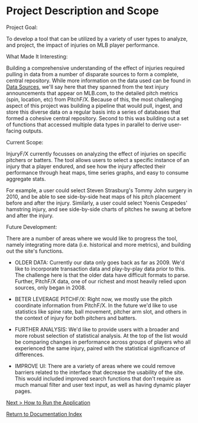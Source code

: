 # Project Description and Scope

Project Goal:

To develop a tool that can be utilized by a variety of user types to analyze, and project, the impact of injuries on MLB player performance.

What Made It Interesting:

Building a comprehensive understanding of the effect of injuries required pulling in data from a number of disparate sources to form a complete, central repository.  While more information on the data used can be found in [Data Sources](datasources.md), we'll say here that they spanned from the text injury announcements that appear on MLB.com, to the detailed pitch metrics (spin, location, etc) from PitchF/X.  Because of this, the most challenging aspect of this project was building a pipeline that would pull, ingest, and store this diverse data on a regular basis into a series of databases that formed a cohesive central repository. Second to this was building out a set of functions that accessed multiple data types in parallel to derive user-facing outputs.

Current Scope:

InjuryF/X currently focusses on analyzing the effect of injuries on specific pitchers or batters.  The tool allows users to select a specific instance of an injury that a player endured, and see how the injury affected their performance through heat maps, time series graphs, and easy to consume aggregate stats.

For example, a user could select Steven Strasburg's Tommy John surgery in 2010, and be able to see side-by-side heat maps of his pitch placement before and after the injury.  Similarly, a user could select Yoenis Cespedes' hamstring injury, and see side-by-side charts of pitches he swung at before and after the injury.

Future Development:

There are a number of areas where we would like to progress the tool, namely integrating more data (i.e. historical and more metrics), and building out the site's functions.

* OLDER DATA: Currently our data only goes back as far as 2009.  We'd like to incorporate transaction data and play-by-play data prior to this. The challenge here is that the older data have difficult formats to parse.  Further, PitchF/X data, one of our richest and most heavily relied upon sources, only began in 2008.

* BETER LEVERAGE PITCHF/X: Right now, we mostly use the pitch coordinate information from PitchF/X. In the future we'd like to use statistics like spine rate, ball movement, pitcher arm slot, and others in the context of injury for both pitchers and batters.

* FURTHER ANALYSIS: We'd like to provide users with a broader and more robust selection of statistical analysis. At the top of the list would be comparing changes in performance across groups of players who all experienced the same injury, paired with the statistical significance of differences.

*  IMPROVE UI: There are a variety of areas where we could remove barriers related to the interface that decrease the usability of the site.  This would included improved search functions that don't require as much manual filter and user text input, as well as having dynamic player pages.



[Next > How to Run the Application](run.md)  

[Return to Documentation Index](index.md)
